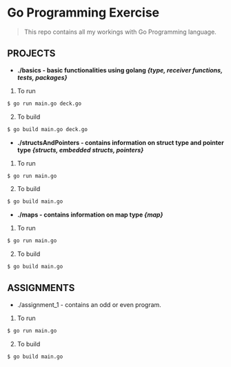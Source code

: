 # Go Programming Exercise

> This repo contains all my workings
> with Go Programming language.

## PROJECTS

- **./basics - basic functionalities using golang *{type, receiver functions, tests, packages}***

1. To run 
```sh
$ go run main.go deck.go
``` 
2. To build 
```sh
$ go build main.go deck.go
```
- **./structsAndPointers - contains information on struct type and pointer type *{structs, embedded structs, pointers}***

1. To run 
```sh
$ go run main.go 
``` 
2. To build 
```sh
$ go build main.go
```
- **./maps - contains information on map type *{map}***

1. To run 
```sh
$ go run main.go 
``` 
2. To build 
```sh
$ go build main.go
```

## ASSIGNMENTS

- ./assignment_1 - contains an odd or even program.

1. To run 
```sh
$ go run main.go
``` 
2. To build 
```sh
$ go build main.go
